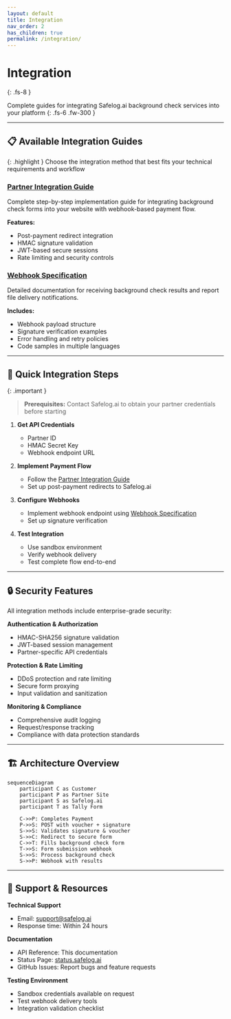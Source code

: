```yaml
---
layout: default
title: Integration
nav_order: 2
has_children: true
permalink: /integration/
---
```


# Integration
{: .fs-8 }

Complete guides for integrating Safelog.ai background check services into your platform
{: .fs-6 .fw-300 }

---

## 📋 Available Integration Guides

{: .highlight }
Choose the integration method that best fits your technical requirements and workflow

### [Partner Integration Guide](partner-integration/)
Complete step-by-step implementation guide for integrating background check forms into your website with webhook-based payment flow.

**Features:**
- Post-payment redirect integration
- HMAC signature validation
- JWT-based secure sessions
- Rate limiting and security controls

### [Webhook Specification](webhook-spec/)
Detailed documentation for receiving background check results and report file delivery notifications.

**Includes:**
- Webhook payload structure
- Signature verification examples
- Error handling and retry policies
- Code samples in multiple languages

---

## 🚀 Quick Integration Steps

{: .important }
> **Prerequisites:** Contact Safelog.ai to obtain your partner credentials before starting

1. **Get API Credentials**
   - Partner ID
   - HMAC Secret Key
   - Webhook endpoint URL

2. **Implement Payment Flow**
   - Follow the [Partner Integration Guide](partner-integration/)
   - Set up post-payment redirects to Safelog.ai

3. **Configure Webhooks**
   - Implement webhook endpoint using [Webhook Specification](webhook-spec/)
   - Set up signature verification

4. **Test Integration**
   - Use sandbox environment
   - Verify webhook delivery
   - Test complete flow end-to-end

---

## 🔒 Security Features

All integration methods include enterprise-grade security:

**Authentication & Authorization**
- HMAC-SHA256 signature validation
- JWT-based session management
- Partner-specific API credentials

**Protection & Rate Limiting**  
- DDoS protection and rate limiting
- Secure form proxying
- Input validation and sanitization

**Monitoring & Compliance**
- Comprehensive audit logging
- Request/response tracking
- Compliance with data protection standards

---

## 🏗️ Architecture Overview

```mermaid
sequenceDiagram
    participant C as Customer
    participant P as Partner Site
    participant S as Safelog.ai
    participant T as Tally Form
    
    C->>P: Completes Payment
    P->>S: POST with voucher + signature
    S->>S: Validates signature & voucher
    S->>C: Redirect to secure form
    C->>T: Fills background check form
    T->>S: Form submission webhook
    S->>S: Process background check
    S->>P: Webhook with results
```

---

## 💬 Support & Resources

**Technical Support**
- Email: [support@safelog.ai](mailto:support@safelog.ai)
- Response time: Within 24 hours

**Documentation**  
- API Reference: This documentation
- Status Page: [status.safelog.ai](https://status.safelog.ai)
- GitHub Issues: Report bugs and feature requests

**Testing Environment**
- Sandbox credentials available on request
- Test webhook delivery tools
- Integration validation checklist
